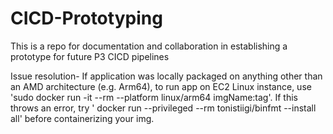 # CICD-Prototyping
This is a repo for documentation and collaboration in establishing a prototype for future P3 CICD pipelines

Issue resolution-
If application was locally packaged on anything other than an AMD architecture (e.g. Arm64), to run app on EC2 Linux instance, use 'sudo docker run -it --rm --platform linux/arm64 imgName:tag'.
If this throws an error, try ' docker run --privileged --rm tonistiigi/binfmt --install all' before containerizing your img.
